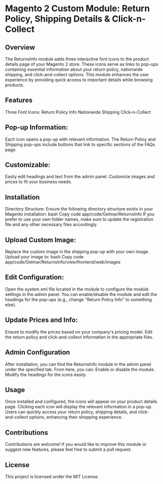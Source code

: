 # Magento 2 Custom Module: Return Policy, Shipping Details & Click-n-Collect

## Overview
The ReturnsInfo module adds three interactive font icons to the product details page of your Magento 2 store. These icons serve as links to pop-ups containing essential information about your return policy, nationwide shipping, and click-and-collect options. This module enhances the user experience by providing quick access to important details while browsing products.

## Features
Three Font Icons:
Return Policy Info
Nationwide Shipping
Click-n-Collect

## Pop-up Information:
Each icon opens a pop-up with relevant information.
The Return Policy and Shipping pop-ups include buttons that link to specific sections of the FAQs page.

## Customizable:
Easily edit headings and text from the admin panel.
Customize images and prices to fit your business needs.

## Installation
Directory Structure: Ensure the following directory structure exists in your Magento installation:
bash
Copy code
app/code/Gelmar/ReturnsInfo
If you prefer to use your own folder names, make sure to update the registration file and any other necessary files accordingly.

## Upload Custom Image:
Replace the custom image in the shipping pop-up with your own image.
Upload your image to:
bash
Copy code
app/code/Gelmar/ReturnsInfo/view/frontend/web/images

## Edit Configuration:
Open the system.xml file located in the module to configure the module settings in the admin panel.
You can enable/disable the module and edit the headings for the pop-ups (e.g., change "Return Policy Info" to something else).

## Update Prices and Info:
Ensure to modify the prices based on your company's pricing model.
Edit the return policy and click-and-collect information in the appropriate files.

## Admin Configuration
After installation, you can find the ReturnsInfo module in the admin panel under the specified tab. From here, you can:
Enable or disable the module.
Modify the headings for the icons easily.

## Usage
Once installed and configured, the icons will appear on your product details page. Clicking each icon will display the relevant information in a pop-up. Users can quickly access your return policy, shipping details, and click-and-collect options, enhancing their shopping experience.

## Contributions
Contributions are welcome! If you would like to improve this module or suggest new features, please feel free to submit a pull request.

## License
This project is licensed under the MIT License.
